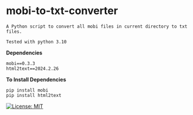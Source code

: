 # mobi-to-txt-converter
```
A Python script to convert all mobi files in current directory to txt files.

Tested with python 3.10
```
**Dependencies**    
```
mobi==0.3.3    
html2text==2024.2.26    
```
**To Install Dependencies**     
```
pip install mobi    
pip install html2text
```
[![License: MIT](https://img.shields.io/badge/License-MIT-green.svg)](https://opensource.org/licenses/MIT)
